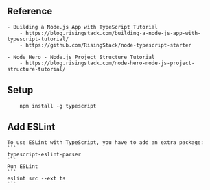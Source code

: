 ## Reference
    - Building a Node.js App with TypeScript Tutorial
        - https://blog.risingstack.com/building-a-node-js-app-with-typescript-tutorial/
        - https://github.com/RisingStack/node-typescript-starter

    - Node Hero - Node.js Project Structure Tutorial
        - https://blog.risingstack.com/node-hero-node-js-project-structure-tutorial/

## Setup
```
    npm install -g typescript

```


## Add ESLint
    To use ESLint with TypeScript, you have to add an extra package: 
    ```
    typescript-eslint-parser
    ```
    Run ESLint
    ```
    eslint src --ext ts
    ```
